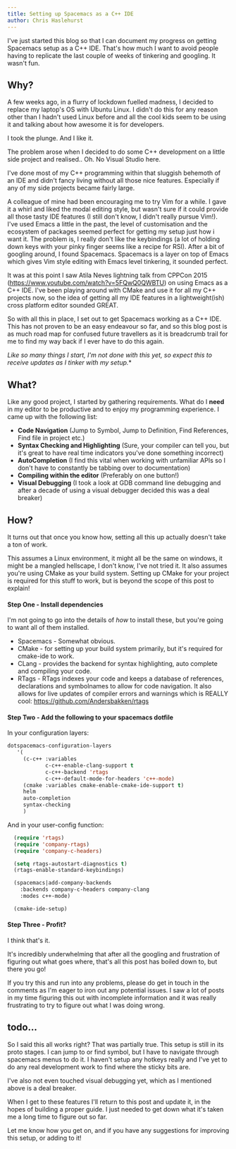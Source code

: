 ```yaml
---
title: Setting up Spacemacs as a C++ IDE
author: Chris Haslehurst
---
```

I've just started this blog so that I can document my progress on getting Spacemacs setup as a C++ IDE. That's how much I want to avoid people having to replicate the last couple of weeks of tinkering and googling. It wasn't fun.

## Why?

A few weeks ago, in a flurry of lockdown fuelled madness, I decided to replace my laptop's OS with Ubuntu Linux. I didn't do this for any reason other than I hadn't used Linux before and all the cool kids seem to be using it and talking about how awesome it is for developers. 

I took the plunge. And I like it.

The problem arose when I decided to do some C++ development on a little side project and realised.. Oh. No Visual Studio here.

I've done most of my C++ programming within that sluggish behemoth of an IDE and didn't fancy living without all those nice features. Especially if any of my side projects became fairly large.

A colleague of mine had been encouraging me to try Vim for a while. I gave it a whirl and liked the modal editing style, but wasn't sure if it could provide all those tasty IDE features (I still don't know, I didn't really pursue Vim!). I've used Emacs a little in the past, the level of customisation and the ecosystem of packages seemed perfect for getting my setup just how i want it. The problem is, I really don't like the keybindings (a lot of holding down keys with your pinky finger seems like a recipe for RSI). After a bit of googling around, I found Spacemacs. Spacemacs is a layer on top of Emacs which gives Vim style editing with Emacs level tinkering, it sounded perfect.

It was at this point I saw Atila Neves lightning talk from CPPCon 2015 (https://www.youtube.com/watch?v=5FQwQ0QWBTU) on using Emacs as a C++ IDE. I've been playing around with CMake and use it for all my C++ projects now, so the idea of getting all my IDE features in a lightweight(ish) cross platform editor sounded GREAT.

So with all this in place, I set out to get Spacemacs working as a C++ IDE. This has not proven to be an easy endeavour so far, and so this blog post is as much road map for confused future travellers as it is breadcrumb trail for me to find my way back if I ever have to do this again.

*Like so many things I start, I'm not done with this yet, so expect this to receive updates as I tinker with my setup.**

## What?

Like any good project, I started by gathering requirements. What do I **need** in my editor to be productive and to enjoy my programming experience. I came up with the following list:

- **Code Navigation** (Jump to Symbol, Jump to Definition, Find References, Find file in project etc.)
- **Syntax Checking and Highlighting** (Sure, your compiler can tell you, but it's great to have real time indicators you've done something incorrect)
- **AutoCompletion** (I find this vital when working with unfamiliar APIs so I don't have to constantly be tabbing over to documentation)
- **Compiling within the editor** (Preferably on one button!)
- **Visual Debugging** (I took a look at GDB command line debugging and after a decade of using a visual debugger decided this was a deal breaker)

## How?

It turns out that once you know how, setting all this up actually doesn't take a ton of work.

This assumes a Linux environment, it might all be the same on windows, it might be a mangled hellscape, I don't know, I've not tried it. It also assumes you're using CMake as your build system. Setting up CMake for your project is required for this stuff to work, but is beyond the scope of this post to explain!

#### Step One - Install dependencies

I'm not going to go into the details of *how* to install these, but you're going to want all of them installed.

- Spacemacs - Somewhat obvious.
- CMake - for setting up your build system primarily, but it's required for cmake-ide to work.
- CLang - provides the backend for syntax highlighting, auto complete and compiling your code.
- RTags - RTags indexes your code and keeps a database of references, declarations and symbolnames to allow for code navigation. It also allows for live updates of compiler errors and warnings which is REALLY cool: https://github.com/Andersbakken/rtags

#### Step Two - Add the following to your spacemacs dotfile

In your configuration layers:

```lisp
dotspacemacs-configuration-layers
   '(
     (c-c++ :variables
            c-c++-enable-clang-support t
            c-c++-backend 'rtags
            c-c++-default-mode-for-headers 'c++-mode)
     (cmake :variables cmake-enable-cmake-ide-support t)
     helm
     auto-completion 
     syntax-checking
     )
```

And in your user-config function:

```lisp
  (require 'rtags) 
  (require 'company-rtags)
  (require 'company-c-headers)

  (setq rtags-autostart-diagnostics t)
  (rtags-enable-standard-keybindings)

  (spacemacs|add-company-backends
    :backends company-c-headers company-clang
    :modes c++-mode)

  (cmake-ide-setup)

```
#### Step Three - Profit?

I think that's it. 

It's incredibly underwhelming that after all the googling and frustration of figuring out what goes where, that's all this post has boiled down to, but there you go!

If you try this and run into any problems, please do get in touch in the comments as I'm eager to iron out any potential issues. I saw a lot of posts in my time figuring this out with incomplete information and it was really frustrating to try to figure out what I was doing wrong.
## todo...

So I said this all works right? That was partially true. This setup is still in its proto stages. I can jump to or find symbol, but I have to navigate through spacemacs menus to do it. I haven't setup any hotkeys really and I've yet to do any real development work to find where the sticky bits are.

I've also not even touched visual debugging yet, which as I mentioned above is a deal breaker.

When I get to these features I'll return to this post and update it, in the hopes of building a proper guide. I just needed to get down what it's taken me a long time to figure out so far.

Let me know how you get on, and if you have any suggestions for improving this setup, or adding to it!
